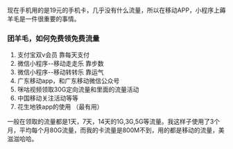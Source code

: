 现在手机用的是19元的手机卡，几乎没有什么流量，所以在移动APP，小程序上薅羊毛是一件很重要的事情。

### 团羊毛，如何免费领免费流量
1. 支付宝双v会员     靠每天支付
2. 微信小程序--移动走走乐   靠步数
3. 微信小程序--移动转转乐 靠运气
4. 广东移动app，和广东移动微信公众号
5. 咪咕视频领取30G定向流量和里面的流量活动
6.  中国移动关注活动等等
7. 花生地铁app的使用  （最有用）

一般在领取的流量都是1天，7天，14天的1G,3G,5G等流量。我这样子使用了3个月，平均每个月80G流量，而我的卡流量是800M不到，用的都是移动的流量，美滋滋哈哈。
